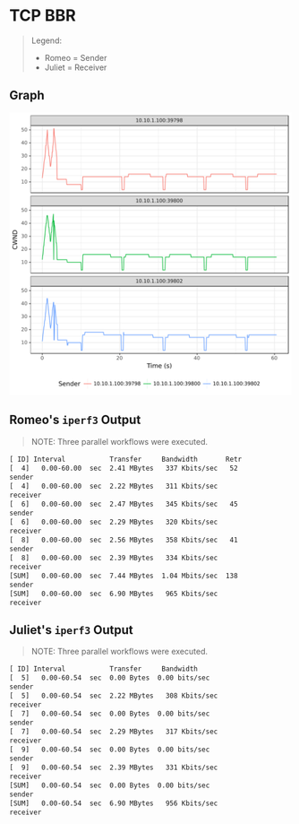 # TCP BBR

> Legend:
>
> -	Romeo = Sender
> -	Juliet = Receiver

## Graph

![](sender-ss.svg)

## Romeo's `iperf3` Output

> NOTE: Three parallel workflows were executed.

```shell
[ ID] Interval           Transfer     Bandwidth       Retr
[  4]   0.00-60.00  sec  2.41 MBytes   337 Kbits/sec   52             sender
[  4]   0.00-60.00  sec  2.22 MBytes   311 Kbits/sec                  receiver
[  6]   0.00-60.00  sec  2.47 MBytes   345 Kbits/sec   45             sender
[  6]   0.00-60.00  sec  2.29 MBytes   320 Kbits/sec                  receiver
[  8]   0.00-60.00  sec  2.56 MBytes   358 Kbits/sec   41             sender
[  8]   0.00-60.00  sec  2.39 MBytes   334 Kbits/sec                  receiver
[SUM]   0.00-60.00  sec  7.44 MBytes  1.04 Mbits/sec  138             sender
[SUM]   0.00-60.00  sec  6.90 MBytes   965 Kbits/sec                  receiver
```

## Juliet's `iperf3` Output

> NOTE: Three parallel workflows were executed.

```shell
[ ID] Interval           Transfer     Bandwidth
[  5]   0.00-60.54  sec  0.00 Bytes  0.00 bits/sec                  sender
[  5]   0.00-60.54  sec  2.22 MBytes   308 Kbits/sec                  receiver
[  7]   0.00-60.54  sec  0.00 Bytes  0.00 bits/sec                  sender
[  7]   0.00-60.54  sec  2.29 MBytes   317 Kbits/sec                  receiver
[  9]   0.00-60.54  sec  0.00 Bytes  0.00 bits/sec                  sender
[  9]   0.00-60.54  sec  2.39 MBytes   331 Kbits/sec                  receiver
[SUM]   0.00-60.54  sec  0.00 Bytes  0.00 bits/sec                  sender
[SUM]   0.00-60.54  sec  6.90 MBytes   956 Kbits/sec                  receiver
```

